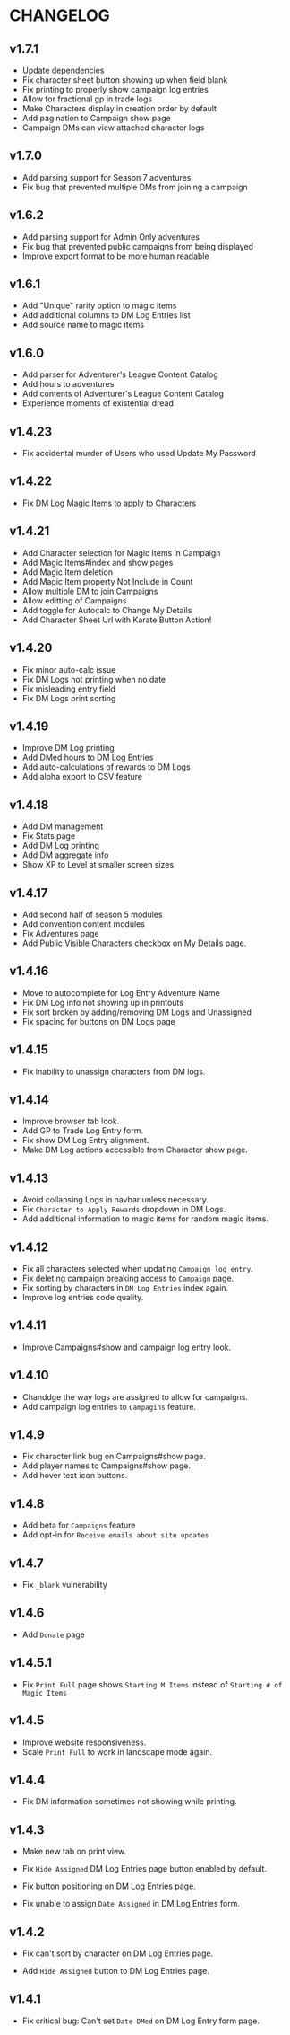 CHANGELOG
======

v1.7.1
---------------
- Update dependencies
- Fix character sheet button showing up when field blank
- Fix printing to properly show campaign log entries
- Allow for fractional gp in trade logs
- Make Characters display in creation order by default
- Add pagination to Campaign show page
- Campaign DMs can view attached character logs

v1.7.0
---------------
- Add parsing support for Season 7 adventures
- Fix bug that prevented multiple DMs from joining a campaign

v1.6.2
---------------
- Add parsing support for Admin Only adventures
- Fix bug that prevented public campaigns from being displayed
- Improve export format to be more human readable

v1.6.1
---------------
- Add "Unique" rarity option to magic items
- Add additional columns to DM Log Entries list
- Add source name to magic items

v1.6.0
---------------
- Add parser for Adventurer's League Content Catalog
- Add hours to adventures
- Add contents of Adventurer's League Content Catalog
- Experience moments of existential dread

v1.4.23
---------------
- Fix accidental murder of Users who used Update My Password

v1.4.22
---------------
- Fix DM Log Magic Items to apply to Characters

v1.4.21
---------------
- Add Character selection for Magic Items in Campaign
- Add Magic Items#index and show pages
- Add Magic Item deletion
- Add Magic Item property Not Include in Count
- Allow multiple DM to join Campaigns
- Allow editting of Campaigns
- Add toggle for Autocalc to Change My Details
- Add Character Sheet Url with Karate Button Action!

v1.4.20
---------------
- Fix minor auto-calc issue
- Fix DM Logs not printing when no date
- Fix misleading entry field
- Fix DM Logs print sorting

v1.4.19
---------------
- Improve DM Log printing
- Add DMed hours to DM Log Entries
- Add auto-calculations of rewards to DM Logs
- Add alpha export to CSV feature

v1.4.18
---------------
- Add DM management
- Fix Stats page
- Add DM Log printing
- Add DM aggregate info
- Show XP to Level at smaller screen sizes

v1.4.17
---------------
- Add second half of season 5 modules
- Add convention content modules
- Fix Adventures page
- Add Public Visible Characters checkbox on My Details page.

v1.4.16
---------------

- Move to autocomplete for Log Entry Adventure Name
- Fix DM Log info not showing up in printouts
- Fix sort broken by adding/removing DM Logs and Unassigned
- Fix spacing for buttons on DM Logs page

v1.4.15
---------------

- Fix inability to unassign characters from DM logs.

v1.4.14
---------------

- Improve browser tab look.
- Add GP to Trade Log Entry form.
- Fix show DM Log Entry alignment.
- Make DM Log actions accessible from Character show page.

v1.4.13
---------------

- Avoid collapsing Logs in navbar unless necessary.
- Fix `Character to Apply Rewards` dropdown in DM Logs.
- Add additional information to magic items for random magic items.

v1.4.12
---------------

- Fix all characters selected when updating `Campaign log entry`.
- Fix deleting campaign breaking access to `Campaign` page.
- Fix sorting by characters in `DM Log Entries` index again.
- Improve log entries code quality.

v1.4.11
---------------

- Improve Campaigns#show and campaign log entry look.


v1.4.10
---------------

- Chanddge the way logs are assigned to allow for campaigns.
- Add campaign log entries to `Campagins` feature.

v1.4.9
---------------

- Fix character link bug on Campaigns#show page.
- Add player names to Campaigns#show page.
- Add hover text icon buttons.

v1.4.8
---------------

- Add beta for `Campaigns` feature
- Add opt-in for `Receive emails about site updates`

v1.4.7
---------------

- Fix `_blank` vulnerability


v1.4.6
---------------

- Add `Donate` page


v1.4.5.1
---------------

- Fix `Print Full` page shows `Starting M Items` instead of `Starting # of Magic Items`

v1.4.5
---------------

- Improve website responsiveness.
- Scale `Print Full` to work in landscape mode again.

v1.4.4
---------------

- Fix DM information sometimes not showing while printing.

v1.4.3
---------------

- Make new tab on print view.

- Fix `Hide Assigned` DM Log Entries page button enabled by default.

- Fix button positioning on DM Log Entries page.

- Fix unable to assign `Date Assigned` in DM Log Entries form.

v1.4.2
---------------

- Fix can't sort by character on DM Log Entries page.

- Add `Hide Assigned` button to DM Log Entries page.

v1.4.1
---------------

- Fix critical bug: Can't set `Date DMed` on DM Log Entry form page.
